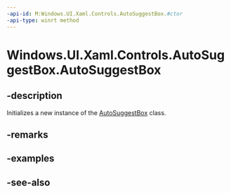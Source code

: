 ```yaml
---
-api-id: M:Windows.UI.Xaml.Controls.AutoSuggestBox.#ctor
-api-type: winrt method
---
```


<!-- Method syntax
public AutoSuggestBox()
-->

# Windows.UI.Xaml.Controls.AutoSuggestBox.AutoSuggestBox

## -description
Initializes a new instance of the [AutoSuggestBox](autosuggestbox.md) class.


## -remarks

## -examples

## -see-also
